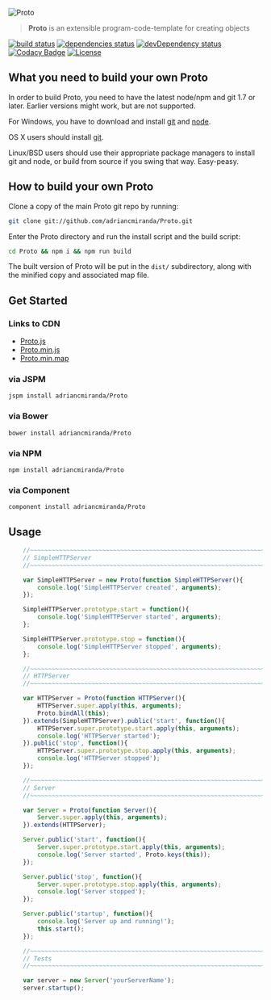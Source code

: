 
![Proto](http://i.imgur.com/CEEbHaw.gif)

> __Proto__ is an extensible program-code-template for creating objects

[![build status][travis_build_status_image]][travis_build_status_url]
[![dependencies status][david_dependencies_status_image]][david_dependencies_status_url]
[![devDependency status][david_devdependencies_status_image]][david_devdependencies_status_url]
[![Codacy Badge][codacy_status_image]][codacy_status_url]
[![License][shields_license_image]][shields_license_url]

<!-- travis -->
[travis_build_status_image]: https://travis-ci.org/adriancmiranda/Proto.svg?branch=master
[travis_build_status_url]: https://travis-ci.org/adriancmiranda/Proto "build status"

<!-- david dependencies -->
[david_dependencies_status_image]: https://david-dm.org/adriancmiranda/Proto.svg?theme=shields.io
[david_dependencies_status_url]: https://david-dm.org/adriancmiranda/Proto "dependencies status"

<!-- david devDependencies -->
[david_devdependencies_status_image]: https://david-dm.org/adriancmiranda/Proto/dev-status.svg?theme=shields.io
[david_devdependencies_status_url]: https://david-dm.org/adriancmiranda/Proto#info=devDependencies "devDependencies status"

<!-- shields.io -->
[shields_license_image]: https://img.shields.io/badge/license-MIT-blue.svg
[shields_license_url]: https://github.com/adriancmiranda/Proto/blob/master/LICENSE.md

<!-- codacy -->
[codacy_status_image]: https://api.codacy.com/project/badge/e40950d046e7483c994400cfe2c5e7a5
[codacy_status_url]: https://www.codacy.com/app/adriancmiranda/Proto

What you need to build your own Proto
-----------------------------------------

In order to build Proto, you need to have the latest node/npm and git 1.7 or later. Earlier versions might work, but are not supported.

For Windows, you have to download and install [git](http://git-scm.com/downloads) and [node](http://nodejs.org/download/).

OS X users should install [git](http://git-scm.com/download).

Linux/BSD users should use their appropriate package managers to install git and node, or build from source
if you swing that way. Easy-peasy.


How to build your own Proto
-------------------------------
Clone a copy of the main Proto git repo by running:

```bash
git clone git://github.com/adriancmiranda/Proto.git
```

Enter the Proto directory and run the install script and the build script:

```bash
cd Proto && npm i && npm run build
```

The built version of Proto will be put in the `dist/` subdirectory, along with the minified copy and associated map file.


Get Started
-----------
### Links to CDN
* [Proto.js](https://rawgit.com/adriancmiranda/Proto/master/dist/Proto.js)
* [Proto.min.js](https://cdn.rawgit.com/adriancmiranda/Proto/master/dist/Proto.min.js)
* [Proto.min.map](https://cdn.rawgit.com/adriancmiranda/Proto/master/dist/Proto.min.map)


### via JSPM
`jspm install adriancmiranda/Proto`

### via Bower
`bower install adriancmiranda/Proto`

### via NPM
`npm install adriancmiranda/Proto`

### via Component
`component install adriancmiranda/Proto`

Usage
-----

```javascript
	//~~~~~~~~~~~~~~~~~~~~~~~~~~~~~~~~~~~~~~~~~~~~~~~~~~~~~~~~~~~~~~~~~~~~~~~
	// SimpleHTTPServer
	//~~~~~~~~~~~~~~~~~~~~~~~~~~~~~~~~~~~~~~~~~~~~~~~~~~~~~~~~~~~~~~~~~~~~~~~

	var SimpleHTTPServer = new Proto(function SimpleHTTPServer(){
		console.log('SimpleHTTPServer created', arguments);
	});

	SimpleHTTPServer.prototype.start = function(){
		console.log('SimpleHTTPServer started', arguments);
	};

	SimpleHTTPServer.prototype.stop = function(){
		console.log('SimpleHTTPServer stopped', arguments);
	};

	//~~~~~~~~~~~~~~~~~~~~~~~~~~~~~~~~~~~~~~~~~~~~~~~~~~~~~~~~~~~~~~~~~~~~~~~
	// HTTPServer
	//~~~~~~~~~~~~~~~~~~~~~~~~~~~~~~~~~~~~~~~~~~~~~~~~~~~~~~~~~~~~~~~~~~~~~~~

	var HTTPServer = Proto(function HTTPServer(){
		HTTPServer.super.apply(this, arguments);
		Proto.bindAll(this);
	}).extends(SimpleHTTPServer).public('start', function(){
		HTTPServer.super.prototype.start.apply(this, arguments);
		console.log('HTTPServer started');
	}).public('stop', function(){
		HTTPServer.super.prototype.stop.apply(this, arguments);
		console.log('HTTPServer stopped');
	});

	//~~~~~~~~~~~~~~~~~~~~~~~~~~~~~~~~~~~~~~~~~~~~~~~~~~~~~~~~~~~~~~~~~~~~~~~
	// Server
	//~~~~~~~~~~~~~~~~~~~~~~~~~~~~~~~~~~~~~~~~~~~~~~~~~~~~~~~~~~~~~~~~~~~~~~~

	var Server = Proto(function Server(){
		Server.super.apply(this, arguments);
	}).extends(HTTPServer);

	Server.public('start', function(){
		Server.super.prototype.start.apply(this, arguments);
		console.log('Server started', Proto.keys(this));
	});

	Server.public('stop', function(){
		Server.super.prototype.stop.apply(this, arguments);
		console.log('Server stopped');
	});

	Server.public('startup', function(){
		console.log('Server up and running!');
		this.start();
	});

	//~~~~~~~~~~~~~~~~~~~~~~~~~~~~~~~~~~~~~~~~~~~~~~~~~~~~~~~~~~~~~~~~~~~~~~~
	// Tests
	//~~~~~~~~~~~~~~~~~~~~~~~~~~~~~~~~~~~~~~~~~~~~~~~~~~~~~~~~~~~~~~~~~~~~~~~

	var server = new Server('yourServerName');
	server.startup();
```
